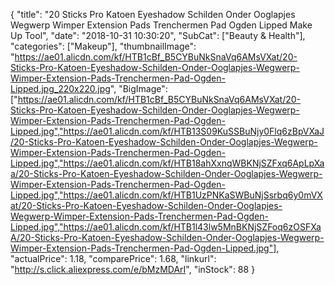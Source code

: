 {
	"title": "20 Sticks Pro Katoen Eyeshadow Schilden Onder Ooglapjes Wegwerp Wimper Extension Pads Trenchermen Pad Ogden Lipped Make Up Tool",
	"date": "2018-10-31 10:30:20",
	"SubCat": ["Beauty & Health"],
	"categories": ["Makeup"],
	"thumbnailImage": "https://ae01.alicdn.com/kf/HTB1cBf_B5CYBuNkSnaVq6AMsVXat/20-Sticks-Pro-Katoen-Eyeshadow-Schilden-Onder-Ooglapjes-Wegwerp-Wimper-Extension-Pads-Trenchermen-Pad-Ogden-Lipped.jpg_220x220.jpg",
	"BigImage": ["https://ae01.alicdn.com/kf/HTB1cBf_B5CYBuNkSnaVq6AMsVXat/20-Sticks-Pro-Katoen-Eyeshadow-Schilden-Onder-Ooglapjes-Wegwerp-Wimper-Extension-Pads-Trenchermen-Pad-Ogden-Lipped.jpg","https://ae01.alicdn.com/kf/HTB13S09KuSSBuNjy0Flq6zBpVXaJ/20-Sticks-Pro-Katoen-Eyeshadow-Schilden-Onder-Ooglapjes-Wegwerp-Wimper-Extension-Pads-Trenchermen-Pad-Ogden-Lipped.jpg","https://ae01.alicdn.com/kf/HTB18ahXxnqWBKNjSZFxq6ApLpXaa/20-Sticks-Pro-Katoen-Eyeshadow-Schilden-Onder-Ooglapjes-Wegwerp-Wimper-Extension-Pads-Trenchermen-Pad-Ogden-Lipped.jpg","https://ae01.alicdn.com/kf/HTB1UzPNKaSWBuNjSsrbq6y0mVXat/20-Sticks-Pro-Katoen-Eyeshadow-Schilden-Onder-Ooglapjes-Wegwerp-Wimper-Extension-Pads-Trenchermen-Pad-Ogden-Lipped.jpg","https://ae01.alicdn.com/kf/HTB1l43lw5MnBKNjSZFoq6zOSFXaA/20-Sticks-Pro-Katoen-Eyeshadow-Schilden-Onder-Ooglapjes-Wegwerp-Wimper-Extension-Pads-Trenchermen-Pad-Ogden-Lipped.jpg"],
	"actualPrice": 1.18,
	"comparePrice": 1.68,
	"linkurl": "http://s.click.aliexpress.com/e/bMzMDArI",
	"inStock": 88
}
